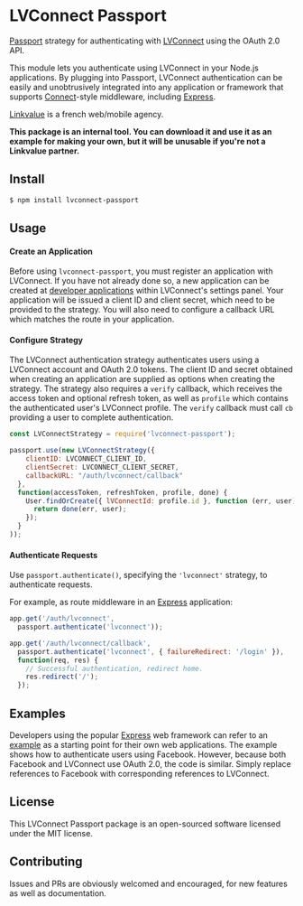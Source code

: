# LVConnect Passport
 
[Passport](http://passportjs.org/) strategy for authenticating with [LVConnect](https://gitlab.com/LinkValue/Lab/LVConnect/LvConnect)
using the OAuth 2.0 API.

This module lets you authenticate using LVConnect in your Node.js applications.
By plugging into Passport, LVConnect authentication can be easily and
unobtrusively integrated into any application or framework that supports
[Connect](http://www.senchalabs.org/connect/)-style middleware, including
[Express](http://expressjs.com/).

[Linkvalue](https://link-value.fr) is a french web/mobile agency.

**This package is an internal tool. You can download it and use it as an example for making your own, but it will be unusable if you're not a Linkvalue partner.**

## Install

```bash
$ npm install lvconnect-passport
```

## Usage

#### Create an Application

Before using `lvconnect-passport`, you must register an application with LVConnect.
If you have not already done so, a new application can be created at
[developer applications](https://lvconnect.com/settings/applications/new) within
LVConnect's settings panel.  Your application will be issued a client ID and client
secret, which need to be provided to the strategy.  You will also need to
configure a callback URL which matches the route in your application.

#### Configure Strategy

The LVConnect authentication strategy authenticates users using a LVConnect account
and OAuth 2.0 tokens.  The client ID and secret obtained when creating an
application are supplied as options when creating the strategy.  The strategy
also requires a `verify` callback, which receives the access token and optional
refresh token, as well as `profile` which contains the authenticated user's
LVConnect profile.  The `verify` callback must call `cb` providing a user to
complete authentication.

```js
const LVConnectStrategy = require('lvconnect-passport');

passport.use(new LVConnectStrategy({
    clientID: LVCONNECT_CLIENT_ID,
    clientSecret: LVCONNECT_CLIENT_SECRET,
    callbackURL: "/auth/lvconnect/callback"
  },
  function(accessToken, refreshToken, profile, done) {
    User.findOrCreate({ lVConnectId: profile.id }, function (err, user) {
      return done(err, user);
    });
  }
));
```

#### Authenticate Requests

Use `passport.authenticate()`, specifying the `'lvconnect'` strategy, to
authenticate requests.

For example, as route middleware in an [Express](http://expressjs.com/)
application:

```js
app.get('/auth/lvconnect',
  passport.authenticate('lvconnect'));

app.get('/auth/lvconnect/callback', 
  passport.authenticate('lvconnect', { failureRedirect: '/login' }),
  function(req, res) {
    // Successful authentication, redirect home.
    res.redirect('/');
  });
```

## Examples

Developers using the popular [Express](http://expressjs.com/) web framework can
refer to an [example](https://github.com/passport/express-4.x-facebook-example)
as a starting point for their own web applications.  The example shows how to
authenticate users using Facebook.  However, because both Facebook and LVConnect
use OAuth 2.0, the code is similar.  Simply replace references to Facebook with
corresponding references to LVConnect.

## License

This LVConnect Passport package is an open-sourced software licensed under the MIT license.

## Contributing

Issues and PRs are obviously welcomed and encouraged, for new features as well as documentation.
